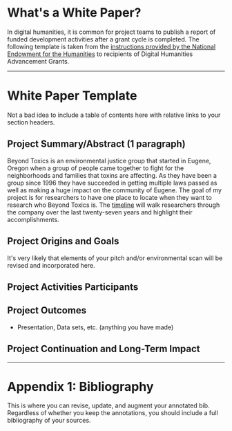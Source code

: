 # What's a White Paper?

In digital humanities, it is common for project teams to publish a report of funded development activities after a grant cycle is completed. The following template is taken from the [instructions provided by the National Endowment for the Humanities](https://www.neh.gov/how-write-successful-white-paper-tips-odh) to recipients of Digital Humanities Advancement Grants.

---

# White Paper Template

Not a bad idea to include a table of contents here with relative links to your section headers.

## Project Summary/Abstract (1 paragraph) 

Beyond Toxics is an environmental justice group that started in Eugene, Oregon when a group of people came together to fight for the neighborhoods and families that toxins are affecting. As they have been a group since 1996 they have succeeded in getting multiple laws passed as well as making a huge impact on the community of Eugene. The goal of my project is for researchers to have one place to locate when they want to research who Beyond Toxics is. The [timeline](/Timeline.md) will walk researchers through the company over the last twenty-seven years and highlight their accomplishments.

## Project Origins and Goals

It's very likely that elements of your pitch and/or environmental scan will be revised and incorporated here. 

## Project Activities  Participants

## Project Outcomes
- Presentation, Data sets, etc. (anything you have made) 

## Project Continuation and Long-Term Impact

---

# Appendix 1: Bibliography

This is where you can revise, update, and augment your annotated bib. Regardless of whether you keep the annotations, you should include a full bibliography of your sources. 



